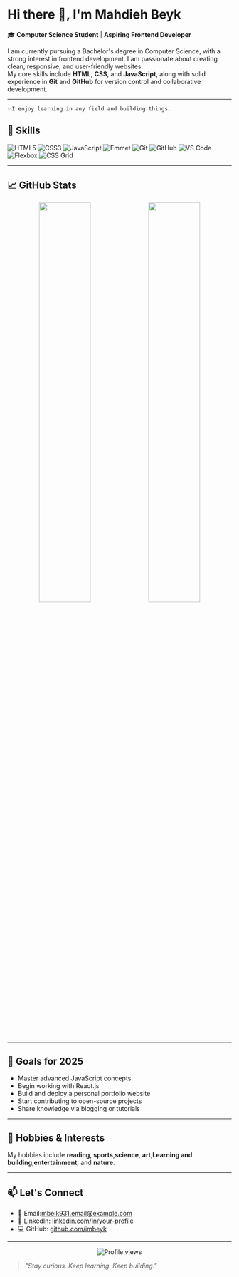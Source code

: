 # Hi there 👋, I'm Mahdieh Beyk

🎓 **Computer Science Student** | **Aspiring Frontend Developer**

I am currently pursuing a Bachelor's degree in Computer Science, with a strong interest in frontend development. I am passionate about creating clean, responsive, and user-friendly websites.  
My core skills include **HTML**, **CSS**, and **JavaScript**, along with solid experience in **Git** and **GitHub** for version control and collaborative development.

---
```
✨I enjoy learning in any field and building things.
```




## 🚀 Skills

![HTML5](https://img.shields.io/badge/HTML5-E34F26?style=for-the-badge&logo=html5&logoColor=white)
![CSS3](https://img.shields.io/badge/CSS3-1572B6?style=for-the-badge&logo=css3&logoColor=white)
![JavaScript](https://img.shields.io/badge/JavaScript-F7DF1E?style=for-the-badge&logo=javascript&logoColor=black)
![Emmet](https://img.shields.io/badge/Emmet-1F425F?style=for-the-badge&logo=emmet&logoColor=white)
![Git](https://img.shields.io/badge/Git-F05032?style=for-the-badge&logo=git&logoColor=white)
![GitHub](https://img.shields.io/badge/GitHub-181717?style=for-the-badge&logo=github&logoColor=white)
![VS Code](https://img.shields.io/badge/VS%20Code-007ACC?style=for-the-badge&logo=visualstudiocode&logoColor=white)
![Flexbox](https://img.shields.io/badge/Flexbox-FF8800?style=for-the-badge&logo=css3&logoColor=white)
![CSS Grid](https://img.shields.io/badge/CSS%20Grid-00B8A9?style=for-the-badge&logo=css3&logoColor=white)






---

## 📈 GitHub Stats

<p align="center">
  <img src="https://github-readme-stats.vercel.app/api?username=imbeyk&show_icons=true&theme=tokyonight" width="48%" />
  <img src="https://github-readme-stats.vercel.app/api/top-langs/?username=imbeyk&layout=compact&theme=tokyonight" width="48%" />
</p>

---

## 🎯 Goals for 2025

- Master advanced JavaScript concepts  
- Begin working with React.js  
- Build and deploy a personal portfolio website  
- Start contributing to open-source projects  
- Share knowledge via blogging or tutorials  

---

## 🎨 Hobbies & Interests

My hobbies include **reading**, **sports**,**science**, **art**,**Learning and building**,**entertainment**, and **nature**.



---

## 📫 Let's Connect

- 📧 Email:mbeik931.email@example.com  
- 💼 LinkedIn: [linkedin.com/in/your-profile](https://linkedin.com/in/your-profile)  
- 💻 GitHub: [github.com/imbeyk](https://github.com/YourGitHubUsername)

---

<p align="center">
  <img src="https://komarev.com/ghpvc/?username=YourGitHubUsername&label=Profile+Views&color=blueviolet&style=flat" alt="Profile views" />
</p>

> *"Stay curious. Keep learning. Keep building."*

